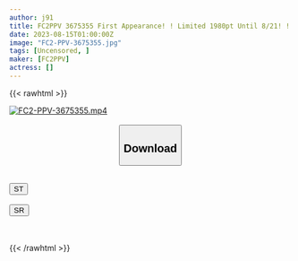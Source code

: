 ```yaml
---
author: j91
title: FC2PPV 3675355 First Appearance! ! Limited 1980pt Until 8/21! ! Invite A Beautiful Shop Clerk With A Strong Sexual Desire To Work At A D◯C◯M◯ Shop And Make A Long-Awaited Mass Facial Ejaculation & Oral Ejaculation! ! My Beautiful Face Stained With My Bodily Fluids Was Irresistibly Excited…
date: 2023-08-15T01:00:00Z
image: "FC2-PPV-3675355.jpg"
tags: [Uncensored, ]
maker: [FC2PPV]
actress: []
---
```



{{< rawhtml >}}

<div class="video" data-videoid="xXMlmxoVZwt0Pr">
    <a href="javascript:;">
        <img src="https://my.j91.asia/posts/FC2-PPV-3675355/FC2-PPV-3675355.jpg" width="WIDTH" height="HEIGHT" alt="FC2-PPV-3675355.mp4" loading="lazy">
    </a>
</div>

<script type="text/javascript" src="https://j91.asia/asset/on-demand-st.js"></script>

<br>
  <link rel="stylesheet" href="https://j91.asia/asset/bs5.css">
  
  <center>
  <button class="btn btn-primary" type="button" data-bs-toggle="collapse" data-bs-target=".multi-collapse" aria-expanded="false" aria-controls="multiCollapseExample1 multiCollapseExample2"><h2>Download</h2></button></center>
</p>
<div class="row">
  <div class="col">
    <div class="collapse multi-collapse" id="multiCollapseExample1">
      <div class="card card-body">
	      	      <br>
<div class="buttons">  
<a href="https://streamtape.to/v/xXMlmxoVZwt0Pr"><button class="btn-hover color-3"><i class="fa fa-download"></i> ST</button></a></div>
    </div>
  </div>
</div>
  <div class="col">
    <div class="collapse multi-collapse" id="multiCollapseExample2">
      <div class="card card-body">
	      <br>
<div class="buttons">
    <a href="https://streamruby.com/w7atrgcvw67x"><button class="btn-hover color-9"><i class="fa fa-download"></i> SR</button></a></div>
<br><br>
      </div>
    </div>
  </div>
</div>

{{< /rawhtml >}}
